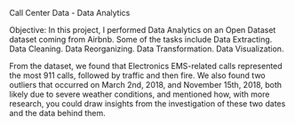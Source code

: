 
Call Center Data - Data Analytics

Objective: In this project, I performed Data Analytics on an Open Dataset dataset coming from Airbnb. Some of the tasks include Data Extracting. 
Data Cleaning. Data Reorganizing. Data Transformation. Data Visualization.

From the dataset, we found that Electronics EMS-related calls represented the most 911 calls, followed by traffic and then fire. 
We also found two outliers that occurred on March 2nd, 2018, and November 15th, 2018, both likely due to severe weather conditions, and mentioned how, 
with more research, you could draw insights from the investigation of these two dates and the data behind them.
